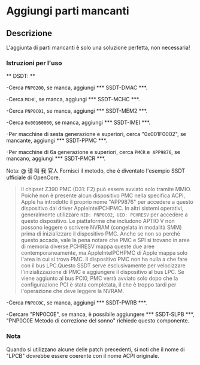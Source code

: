 # Aggiungi parti mancanti

## Descrizione

L'aggiunta di parti mancanti è solo una soluzione perfetta, non necessaria!

### Istruzioni per l'uso

** DSDT: **

-Cerca `PNP0200`, se manca, aggiungi *** SSDT-DMAC ***.

-Cerca `MCHC`, se manca, aggiungi *** SSDT-MCHC ***.

-Cerca `PNP0C01`, se manca, aggiungi *** SSDT-MEM2 ***.

-Cerca `0x00160000`, se manca, aggiungi *** SSDT-IMEI ***.

-Per macchine di sesta generazione e superiori, cerca "0x001F0002", se mancante, aggiungi *** SSDT-PPMC ***.

-Per macchine di 6a generazione e superiori, cerca `PMCR` e` APP9876`, se mancano, aggiungi *** SSDT-PMCR ***.

  Nota: @ 请 叫 我 官人 Fornisci il metodo, che è diventato l'esempio SSDT ufficiale di OpenCore.
  > Il chipset Z390 PMC (D31: F2) può essere avviato solo tramite MMIO. Poiché non è presente alcun dispositivo PMC nella specifica ACPI, Apple ha introdotto il proprio nome "APP9876" per accedere a questo dispositivo dal driver AppleIntelPCHPMC. In altri sistemi operativi, generalmente utilizzare `HID: PNP0C02`,` UID: PCHRESV` per accedere a questo dispositivo.
  > Le piattaforme che includono APTIO V non possono leggere o scrivere NVRAM (congelata in modalità SMM) prima di inizializzare il dispositivo PMC.
  > Anche se non so perché questo accada, vale la pena notare che PMC e SPI si trovano in aree di memoria diverse.PCHRESV mappa queste due aree contemporaneamente, ma AppleIntelPCHPMC di Apple mappa solo l'area in cui si trova PMC.
  > Il dispositivo PMC non ha nulla a che fare con il bus LPC.Questo SSDT serve esclusivamente per velocizzare l'inizializzazione di PMC e aggiungere il dispositivo al bus LPC. Se viene aggiunto al bus PCI0, PMC verrà avviato solo dopo che la configurazione PCI è stata completata, il che è troppo tardi per l'operazione che deve leggere la NVRAM.

-Cerca `PNP0C0C`, se manca, aggiungi *** SSDT-PWRB ***.

-Cercare "PNP0C0E", se manca, è possibile aggiungere *** SSDT-SLPB ***, "PNP0C0E Metodo di correzione del sonno" richiede questo componente.

### Nota

Quando si utilizzano alcune delle patch precedenti, si noti che il nome di "LPCB" dovrebbe essere coerente con il nome ACPI originale.
